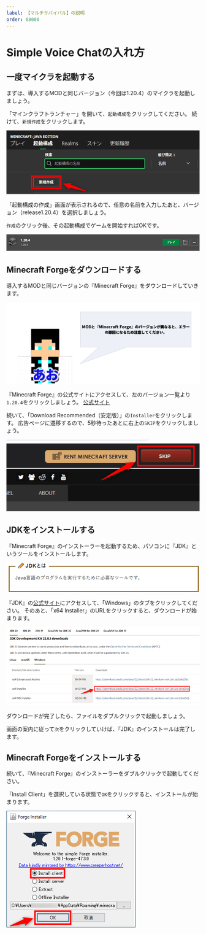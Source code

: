 ```yaml
---
label: 【マルチサバイバル】の説明
order: 68000
---
```

# Simple Voice Chatの入れ方
## 一度マイクラを起動する
  
まずは、導入するMODと同じバージョン（今回は1.20.4）のマイクラを起動しましょう。

「マインクラフトランチャー」を開いて、`起動構成`をクリックしてください。
続けて、`新規作成`をクリックします。
  
![MOD1](/image/mod1.png)
  
「起動構成の作成」画面が表示されるので、任意の名前を入力したあと、バージョン（release1.20.4）を選択しましょう。

`作成`のクリック後、その起動構成でゲームを開始すればOKです。
  
![mod2](/image/mod2.png)

## Minecraft Forgeをダウンロードする  
  
導入するMODと同じバージョンの『Minecraft Forge』をダウンロードしていきます。

![ao](/image/mod3.PNG)

『Minecraft Forge』の公式サイトにアクセスして、左のバージョン一覧より`1.20.4`をクリックしましょう。
[公式サイト](https://files.minecraftforge.net/net/minecraftforge/forge/index_1.20.4.html)
  
続いて、「Download Recommended（安定版）」の`Installer`をクリックします。
広告ページに遷移するので、5秒待ったあとに右上の`SKIP`をクリックしましょう。  

![mod4](/image/mod4.png)

## JDKをインストールする
  
『Minecraft Forge』のインストーラーを起動するため、パソコンに『JDK』というツールをインストールします。
  
![JDK](/image/mod5.png)
  
『JDK』の[公式サイト](https://www.oracle.com/jp/java/technologies/downloads/)にアクセスして、「Windows」のタブをクリックしてください。
そのあと、「x64 Installer」のURLをクリックすると、ダウンロードが始まります。
  
![JAVA](/image/mod6.png)
  
ダウンロードが完了したら、ファイルをダブルクリックで起動しましょう。
  
画面の案内に従って`次`をクリックしていけば、『JDK』のインストールは完了します。

## Minecraft Forgeをインストールする
  
続いて、『Minecraft Forge』のインストーラーをダブルクリックで起動してください。
  
「Install Client」を選択している状態で`OK`をクリックすると、インストールが始まります。

![Forge](/image/mod7.png)







































